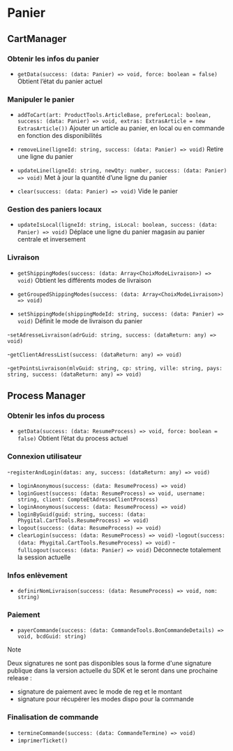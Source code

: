# Panier

## CartManager

### Obtenir les infos du panier

- `getData(success: (data: Panier) => void, force: boolean = false)`
Obtient l’état du panier actuel 

### Manipuler le panier

- `addToCart(art: ProductTools.ArticleBase, preferLocal: boolean, success: (data: Panier) => void, extras: ExtrasArticle = new ExtrasArticle())`
Ajouter un article au panier, en local ou en commande en fonction des disponibilités 

- `removeLine(ligneId: string, success: (data: Panier) => void)`
Retire une ligne du panier 

- `updateLine(ligneId: string, newQty: number, success: (data: Panier) => void)`
Met à jour la quantité d’une ligne du panier 

- `clear(success: (data: Panier) => void)`
Vide le panier 

### Gestion des paniers locaux

- `updateIsLocal(ligneId: string, isLocal: boolean, success: (data: Panier) => void)`
Déplace une ligne du panier magasin au panier centrale et inversement 

### Livraison

- `getShippingModes(success: (data: Array<ChoixModeLivraison>) => void)`
Obtient les différents modes de livraison 

- `getGroupedShippingModes(success: (data: Array<ChoixModeLivraison>) => void)`

- `setShippingMode(shippingModeId: string, success: (data: Panier) => void)`
Définit le mode de livraison du panier 

-`setAdresseLivraison(adrGuid: string, success: (dataReturn: any) => void)`

-`getClientAdressList(success: (dataReturn: any) => void)`

-`getPointsLivraison(mlvGuid: string, cp: string, ville: string, pays: string, success: (dataReturn: any) => void)`

## Process Manager

### Obtenir les infos du process

- `getData(success: (data: ResumeProcess) => void, force: boolean = false)`
Obtient l’état du process actuel 

### Connexion utilisateur
 
-`registerAndLogin(datas: any, success: (dataReturn: any) => void)`
- `loginAnonymous(success: (data: ResumeProcess) => void)`
- `loginGuest(success: (data: ResumeProcess) => void, username: string, client: CompteEtAdresseClientProcess)`
- `loginAnonymous(success: (data: ResumeProcess) => void)`
- `loginByGuid(guid: string, success: (data: Phygital.CartTools.ResumeProcess) => void)`
- `logout(success: (data: ResumeProcess) => void)`
- `clearLogin(success: (data: ResumeProcess) => void)`
-`logout(success: (data: Phygital.CartTools.ResumeProcess) => void)`
-`fullLogout(success: (data: Panier) => void)`
Déconnecte totalement la session actuelle


### Infos enlèvement

- `definirNomLivraison(success: (data: ResumeProcess) => void, nom: string)`

### Paiement

- `payerCommande(success: (data: CommandeTools.BonCommandeDetails) => void, bcdGuid: string)`
 
>[!NOTE]
> Deux signatures ne sont pas disponibles sous la forme d'une signature publique dans la version actuelle du SDK et le seront dans une prochaine release :
>
> - signature de paiement avec le mode de reg et le montant 
> - signature pour récupérer les modes dispo pour la commande 

### Finalisation de commande

- `termineCommande(success: (data: CommandeTermine) => void)`
- `imprimerTicket()`